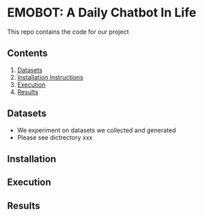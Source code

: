 # EMOBOT: A Daily Chatbot In Life
This repo contains the code for our project
## Contents
1. [Datasets](##Datasets)
2. [Installation Instructions](##Installation)
3. [Execution](##Execution)
4. [Results](##Results)
## Datasets
* We experiment on datasets we collected and generated
* Please see dictrectory xxx
## Installation
## Execution
## Results

